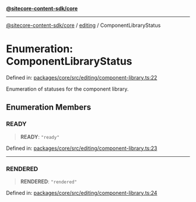 [**@sitecore-content-sdk/core**](../../README.md)

***

[@sitecore-content-sdk/core](../../README.md) / [editing](../README.md) / ComponentLibraryStatus

# Enumeration: ComponentLibraryStatus

Defined in: [packages/core/src/editing/component-library.ts:22](https://github.com/Sitecore/xmc-jss-dev/blob/b61df9eebcfba1bdf753510a061ce22b4c35f004/packages/core/src/editing/component-library.ts#L22)

Enumeration of statuses for the component library.

## Enumeration Members

### READY

> **READY**: `"ready"`

Defined in: [packages/core/src/editing/component-library.ts:23](https://github.com/Sitecore/xmc-jss-dev/blob/b61df9eebcfba1bdf753510a061ce22b4c35f004/packages/core/src/editing/component-library.ts#L23)

***

### RENDERED

> **RENDERED**: `"rendered"`

Defined in: [packages/core/src/editing/component-library.ts:24](https://github.com/Sitecore/xmc-jss-dev/blob/b61df9eebcfba1bdf753510a061ce22b4c35f004/packages/core/src/editing/component-library.ts#L24)
